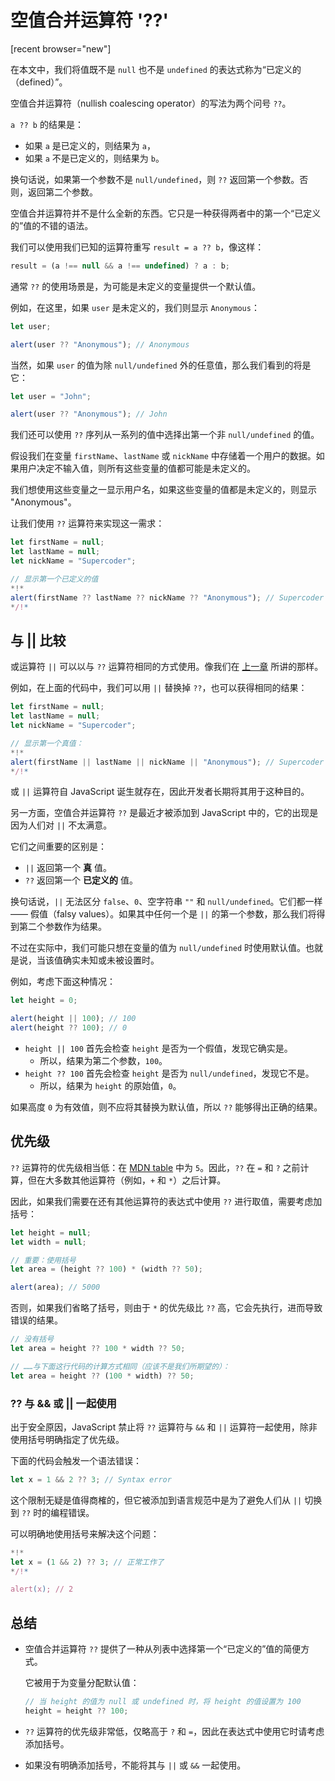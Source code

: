 # 空值合并运算符 '??'

[recent browser="new"]

在本文中，我们将值既不是 `null` 也不是 `undefined` 的表达式称为“已定义的（defined）”。

空值合并运算符（nullish coalescing operator）的写法为两个问号 `??`。

`a ?? b` 的结果是：
- 如果 `a` 是已定义的，则结果为 `a`，
- 如果 `a` 不是已定义的，则结果为 `b`。


换句话说，如果第一个参数不是 `null/undefined`，则 `??` 返回第一个参数。否则，返回第二个参数。

空值合并运算符并不是什么全新的东西。它只是一种获得两者中的第一个“已定义的”值的不错的语法。

我们可以使用我们已知的运算符重写 `result = a ?? b`，像这样：

```js
result = (a !== null && a !== undefined) ? a : b;
```

通常 `??` 的使用场景是，为可能是未定义的变量提供一个默认值。

例如，在这里，如果 `user` 是未定义的，我们则显示 `Anonymous`：

```js run
let user;

alert(user ?? "Anonymous"); // Anonymous
```

当然，如果 `user` 的值为除 `null/undefined` 外的任意值，那么我们看到的将是它：

```js run
let user = "John";

alert(user ?? "Anonymous"); // John
```

我们还可以使用 `??` 序列从一系列的值中选择出第一个非 `null/undefined` 的值。

假设我们在变量 `firstName`、`lastName` 或 `nickName` 中存储着一个用户的数据。如果用户决定不输入值，则所有这些变量的值都可能是未定义的。

我们想使用这些变量之一显示用户名，如果这些变量的值都是未定义的，则显示 "Anonymous"。

让我们使用 `??` 运算符来实现这一需求：

```js run
let firstName = null;
let lastName = null;
let nickName = "Supercoder";

// 显示第一个已定义的值
*!*
alert(firstName ?? lastName ?? nickName ?? "Anonymous"); // Supercoder
*/!*
```

## 与 || 比较

或运算符 `||` 可以以与 `??` 运算符相同的方式使用。像我们在 [上一章](info:logical-operators#or-finds-the-first-truthy-value) 所讲的那样。

例如，在上面的代码中，我们可以用 `||` 替换掉 `??`，也可以获得相同的结果：

```js run
let firstName = null;
let lastName = null;
let nickName = "Supercoder";

// 显示第一个真值：
*!*
alert(firstName || lastName || nickName || "Anonymous"); // Supercoder
*/!*
```

或 `||` 运算符自 JavaScript 诞生就存在，因此开发者长期将其用于这种目的。

另一方面，空值合并运算符 `??` 是最近才被添加到 JavaScript 中的，它的出现是因为人们对 `||` 不太满意。

它们之间重要的区别是：
- `||` 返回第一个 **真** 值。
- `??` 返回第一个 **已定义的** 值。

换句话说，`||` 无法区分 `false`、`0`、空字符串 `""` 和 `null/undefined`。它们都一样 —— 假值（falsy values）。如果其中任何一个是 `||` 的第一个参数，那么我们将得到第二个参数作为结果。

不过在实际中，我们可能只想在变量的值为 `null/undefined` 时使用默认值。也就是说，当该值确实未知或未被设置时。

例如，考虑下面这种情况：

```js run
let height = 0;

alert(height || 100); // 100
alert(height ?? 100); // 0
```

- `height || 100` 首先会检查 `height` 是否为一个假值，发现它确实是。
    - 所以，结果为第二个参数，`100`。
- `height ?? 100` 首先会检查 `height` 是否为 `null/undefined`，发现它不是。
    - 所以，结果为 `height` 的原始值，`0`。

如果高度 `0` 为有效值，则不应将其替换为默认值，所以 `??` 能够得出正确的结果。

## 优先级

`??` 运算符的优先级相当低：在 [MDN table](https://developer.mozilla.org/en-US/docs/Web/JavaScript/Reference/Operators/Operator_Precedence#Table) 中为 `5`。因此，`??` 在 `=` 和 `?` 之前计算，但在大多数其他运算符（例如，`+` 和 `*`）之后计算。

因此，如果我们需要在还有其他运算符的表达式中使用 `??` 进行取值，需要考虑加括号：

```js run
let height = null;
let width = null;

// 重要：使用括号
let area = (height ?? 100) * (width ?? 50);

alert(area); // 5000
```

否则，如果我们省略了括号，则由于 `*` 的优先级比 `??` 高，它会先执行，进而导致错误的结果。

```js
// 没有括号
let area = height ?? 100 * width ?? 50;

// ……与下面这行代码的计算方式相同（应该不是我们所期望的）：
let area = height ?? (100 * width) ?? 50;
```

### ?? 与 && 或 || 一起使用

出于安全原因，JavaScript 禁止将 `??` 运算符与 `&&` 和 `||` 运算符一起使用，除非使用括号明确指定了优先级。

下面的代码会触发一个语法错误：

```js run
let x = 1 && 2 ?? 3; // Syntax error
```

这个限制无疑是值得商榷的，但它被添加到语言规范中是为了避免人们从 `||` 切换到 `??` 时的编程错误。

可以明确地使用括号来解决这个问题：

```js run
*!*
let x = (1 && 2) ?? 3; // 正常工作了
*/!*

alert(x); // 2
```

## 总结

- 空值合并运算符 `??` 提供了一种从列表中选择第一个“已定义的”值的简便方式。

    它被用于为变量分配默认值：

    ```js
    // 当 height 的值为 null 或 undefined 时，将 height 的值设置为 100
    height = height ?? 100;
    ```

- `??` 运算符的优先级非常低，仅略高于 `?` 和 `=`，因此在表达式中使用它时请考虑添加括号。
- 如果没有明确添加括号，不能将其与 `||` 或 `&&` 一起使用。
